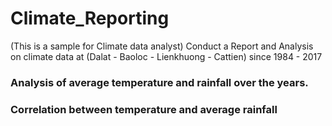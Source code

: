 # Climate_Reporting
(This is a sample for Climate data analyst)
Conduct a Report and Analysis on climate data at (Dalat - Baoloc - Lienkhuong - Cattien) since 1984 - 2017
### Analysis of average temperature and rainfall over the years.
### Correlation between temperature and average rainfall
